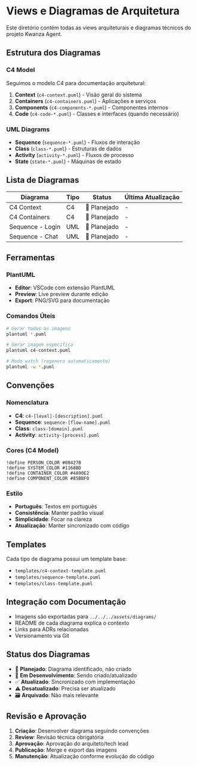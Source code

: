 # Views e Diagramas de Arquitetura

Este diretório contém todas as views arquiteturais e diagramas técnicos do projeto Kwanza Agent.

## Estrutura dos Diagramas

### C4 Model
Seguimos o modelo C4 para documentação arquitetural:

1. **Context** (`c4-context.puml`) - Visão geral do sistema
2. **Containers** (`c4-containers.puml`) - Aplicações e serviços
3. **Components** (`c4-components-*.puml`) - Componentes internos
4. **Code** (`c4-code-*.puml`) - Classes e interfaces (quando necessário)

### UML Diagrams
- **Sequence** (`sequence-*.puml`) - Fluxos de interação
- **Class** (`class-*.puml`) - Estruturas de dados
- **Activity** (`activity-*.puml`) - Fluxos de processo
- **State** (`state-*.puml`) - Máquinas de estado

## Lista de Diagramas

| Diagrama | Tipo | Status | Última Atualização |
|----------|------|--------|--------------------|
| C4 Context | C4 | 📝 Planejado | - |
| C4 Containers | C4 | 📝 Planejado | - |
| Sequence - Login | UML | 📝 Planejado | - |
| Sequence - Chat | UML | 📝 Planejado | - |

## Ferramentas

### PlantUML
- **Editor**: VSCode com extensão PlantUML
- **Preview**: Live preview durante edição
- **Export**: PNG/SVG para documentação

### Comandos Úteis

```bash
# Gerar todas as imagens
plantuml *.puml

# Gerar imagem específica
plantuml c4-context.puml

# Modo watch (regenera automaticamente)
plantuml -w *.puml
```

## Convenções

### Nomenclatura
- **C4**: `c4-[level]-[description].puml`
- **Sequence**: `sequence-[flow-name].puml`
- **Class**: `class-[domain].puml`
- **Activity**: `activity-[process].puml`

### Cores (C4 Model)
```plantuml
!define PERSON_COLOR #08427B
!define SYSTEM_COLOR #1168BD
!define CONTAINER_COLOR #4A90E2
!define COMPONENT_COLOR #85BBF0
```

### Estilo
- **Português**: Textos em português
- **Consistência**: Manter padrão visual
- **Simplicidade**: Focar na clareza
- **Atualização**: Manter sincronizado com código

## Templates

Cada tipo de diagrama possui um template base:

- `templates/c4-context-template.puml`
- `templates/sequence-template.puml`
- `templates/class-template.puml`

## Integração com Documentação

- Imagens são exportadas para `../../../assets/diagrams/`
- README de cada diagrama explica o contexto
- Links para ADRs relacionadas
- Versionamento via Git

## Status dos Diagramas

- 📝 **Planejado**: Diagrama identificado, não criado
- 🔄 **Em Desenvolvimento**: Sendo criado/atualizado
- ✅ **Atualizado**: Sincronizado com implementação
- ⚠️ **Desatualizado**: Precisa ser atualizado
- 🗃️ **Arquivado**: Não mais relevante

## Revisão e Aprovação

1. **Criação**: Desenvolver diagrama seguindo convenções
2. **Review**: Revisão técnica obrigatória
3. **Aprovação**: Aprovação do arquiteto/tech lead
4. **Publicação**: Merge e export das imagens
5. **Manutenção**: Atualização conforme evolução do código